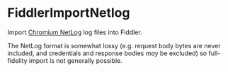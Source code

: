 # FiddlerImportNetlog

Import [Chromium NetLog](https://www.chromium.org/developers/design-documents/network-stack/netlog) log files into Fiddler.

The NetLog format is somewhat lossy (e.g. request body bytes are never included, and credentials and response bodies *may* be excluded) so full-fidelity import is not generally possible.